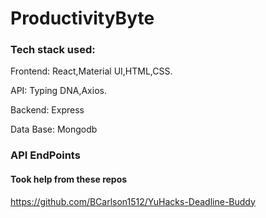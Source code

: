 # ProductivityByte


### Tech stack used:

Frontend: React,Material UI,HTML,CSS.

API: Typing DNA,Axios.

Backend: Express

Data Base: Mongodb


### API EndPoints



#### Took help from these repos
https://github.com/BCarlson1512/YuHacks-Deadline-Buddy

